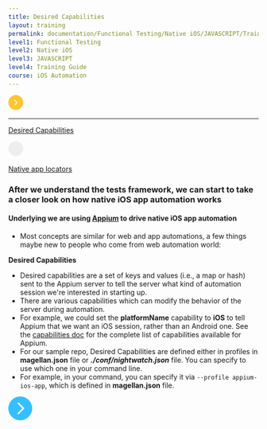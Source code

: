 ```yaml
---
title: Desired Capabilities
layout: training
permalink: documentation/Functional Testing/Native iOS/JAVASCRIPT/Training Guide/iOS Automation/Desired Capabilities
level1: Functional Testing
level2: Native iOS
level3: JAVASCRIPT
level4: Training Guide
course: iOS Automation
---
```

<div class="sidebar">
<div class="training-doc-link">
<div class ="training-doc-link-left">
<img class="training-doc-link-left__img" src="/images/training/actived.png" srcset="/images/training/actived@2x.png 2x, /images/training/actived@3x.png 3x" /><hr class="training-doc-link-left__hr training-doc-link-left__hr-pending" /></div>
<p class="training-doc-link__text">
<a class="training-doc-link__text-current" href="./Desired Capabilities">Desired Capabilities</a></p>
</div>
<div class="training-doc-link">
<div class ="training-doc-link-left">
<img class="training-doc-link-left__img" src="/images/training/unread.png" srcset="/images/training/unread@2x.png 2x, /images/training/unread@3x.png 3x" /></div>
<p class="training-doc-link__text">
<a class="training-doc-link__text-pending" href="./Native app locators">Native app locators</a></p>
</div>
</div>
<div class="training-doc-nav-btn">
</div>
<div class="training-content markdown">
<h3>After we understand the tests framework, we can start to take a closer look on how native iOS app automation works</h3>
<h4>Underlying we are using <a href="http://appium.io"><strong>Appium</strong></a> to drive native iOS app automation</h4>
<ul>
<li>Most concepts are similar for web and app automations, a few things maybe new to people who come from web automation world:</li>
</ul>
<p><strong>Desired Capabilities</strong></p>
<ul>
<li>Desired capabilities are a set of keys and values (i.e., a map or hash) sent to the Appium server to tell the server what kind of automation session we're interested in starting up.</li>
<li>There are various capabilities which can modify the behavior of the server during automation.</li>
<li>For example, we could set the <strong>platformName</strong> capability to <strong>iOS</strong> to tell Appium that we want an iOS session, rather than an Android one. See the <a href="http://appium.io/docs/en/writing-running-appium/caps/index.html">capabilities doc</a> for the complete list of capabilities available for Appium.</li>
<li>For our sample repo, Desired Capabilities are defined either in profiles in <strong>magellan.json</strong> file or <strong><em>./conf/nightwatch.json</em></strong> file. You can specify to use which one in your command line.</li>
<li>For example, in your command, you can specify it via <code>--profile appium-ios-app</code>, which is defined in <strong>magellan.json</strong> file.</li>
</ul>
</div>
<div class="training-doc-nav-btn">
<a href="./Native app locators"><img src="/images/training/btn-right.png" srcset="/images/training/btn-right@2x.png 2x, /images/training/btn-right@3x.png 3x" /></a>
</div>
